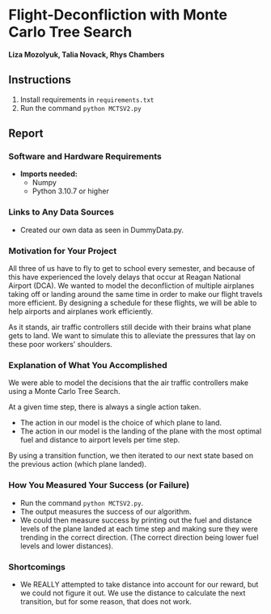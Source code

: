 # Flight-Deconfliction with Monte Carlo Tree Search

**Liza Mozolyuk, Talia Novack, Rhys Chambers**
## Instructions
1. Install requirements in  `requirements.txt`
2. Run the command `python MCTSV2.py`
## Report
### **Software and Hardware Requirements**

- **Imports needed:**  
  - Numpy  
  - Python 3.10.7 or higher  

### **Links to Any Data Sources**

- Created our own data as seen in DummyData.py.  

### **Motivation for Your Project**

All three of us have to fly to get to school every semester, and because of this have experienced the lovely delays that occur at Reagan National Airport (DCA). We wanted to model the deconfliction of multiple airplanes taking off or landing around the same time in order to make our flight travels more efficient. By designing a schedule for these flights, we will be able to help airports and airplanes work efficiently.  

As it stands, air traffic controllers still decide with their brains what plane gets to land. We want to simulate this to alleviate the pressures that lay on these poor workers’ shoulders.  

### **Explanation of What You Accomplished**

We were able to model the decisions that the air traffic controllers make using a Monte Carlo Tree Search.  

At a given time step, there is always a single action taken.  

- The action in our model is the choice of which plane to land.  
- The action in our model is the landing of the plane with the most optimal fuel and distance to airport levels per time step.  

By using a transition function, we then iterated to our next state based on the previous action (which plane landed).  

### **How You Measured Your Success (or Failure)**

- Run the command `python MCTSV2.py`.  
- The output measures the success of our algorithm.  
- We could then measure success by printing out the fuel and distance levels of the plane landed at each time step and making sure they were trending in the correct direction. (The correct direction being lower fuel levels and lower distances).

### Shortcomings
- We REALLY attempted to take distance into account for our reward, but we could not figure it out. We use the distance to calculate the next transition, but for some reason, that does not work.
  


